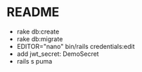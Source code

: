 # README


* rake db:create
* rake db:migrate
* EDITOR="nano" bin/rails credentials:edit
* add jwt_secret: DemoSecret
* rails s puma
